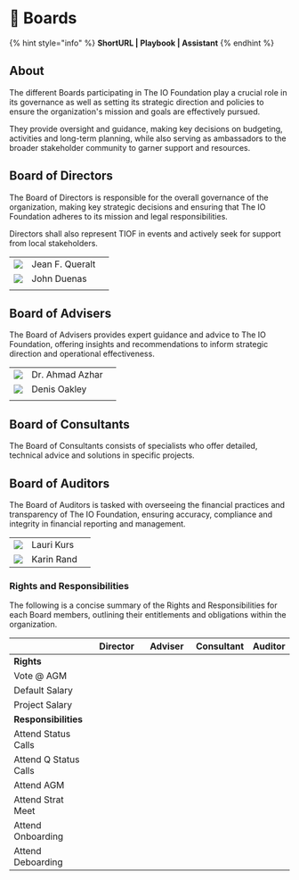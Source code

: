 # 👥 Boards

{% hint style="info" %}
**ShortURL | Playbook | Assistant**
{% endhint %}

## About

The different Boards participating in The IO Foundation play a crucial role in its governance as well as setting its strategic direction and policies to ensure the organization's mission and goals are effectively pursued.

They provide oversight and guidance, making key decisions on budgeting, activities and long-term planning, while also serving as ambassadors to the broader stakeholder community to garner support and resources.

## Board of Directors

The Board of Directors is responsible for the overall governance of the organization, making key strategic decisions and ensuring that The IO Foundation adheres to its mission and legal responsibilities.

Directors shall also represent TIOF in events and actively seek for support from local stakeholders.

|                                                                                         |                 |   |
| --------------------------------------------------------------------------------------- | --------------- | - |
| ![](<../../.gitbook/assets/\[TIOF] Comms \[P] ProfilePic JFQ BW Circle.T XXX v1.0.png>) | Jean F. Queralt |   |
| ![](<../../.gitbook/assets/\[TIOF] Comms \[P] ProfilePic JD BW Circle.T XXX v1.0.png>)  | John Duenas     |   |
|                                                                                         |                 |   |

## Board of Advisers

The Board of Advisers provides expert guidance and advice to The IO Foundation, offering insights and recommendations to inform strategic direction and operational effectiveness.

|                                                                                        |                 |   |
| -------------------------------------------------------------------------------------- | --------------- | - |
| ![](<../../.gitbook/assets/\[TIOF] Comms \[P] ProfilePic AA BW Circle.T XXX v1.0.png>) | Dr. Ahmad Azhar |   |
| ![](<../../.gitbook/assets/\[TIOF] Comms \[P] ProfilePic.DO BW Circle.T XXX v1.0.png>) | Denis Oakley    |   |
|                                                                                        |                 |   |

## Board of Consultants

The Board of Consultants consists of specialists who offer detailed, technical advice and solutions in specific projects.

## Board of Auditors

The Board of Auditors is tasked with overseeing the financial practices and transparency of The IO Foundation, ensuring accuracy, compliance and integrity in financial reporting and management.

|                                                                                        |            |   |
| -------------------------------------------------------------------------------------- | ---------- | - |
| ![](<../../.gitbook/assets/\[TIOF] Comms \[P] ProfilePic LK BW Circle.T XXX v1.0.png>) | Lauri Kurs |   |
| ![](<../../.gitbook/assets/\[TIOF] Comms \[P] ProfilePic KR BW Circle.T XXX v1.0.png>) | Karin Rand |   |

### Rights and Responsibilities

The following is a concise summary of the Rights and Responsibilities for each Board members, outlining their entitlements and obligations within the organization.

<table><thead><tr><th width="174"></th><th width="139" data-type="select">Director</th><th width="138" data-type="select">Adviser</th><th data-type="select">Consultant</th><th data-type="select">Auditor</th></tr></thead><tbody><tr><td><strong>Rights</strong></td><td></td><td></td><td></td><td></td></tr><tr><td>Vote @ AGM</td><td></td><td></td><td></td><td></td></tr><tr><td>Default Salary</td><td></td><td></td><td></td><td></td></tr><tr><td>Project Salary</td><td></td><td></td><td></td><td></td></tr><tr><td><strong>Responsibilities</strong></td><td></td><td></td><td></td><td></td></tr><tr><td>Attend Status Calls</td><td></td><td></td><td></td><td></td></tr><tr><td>Attend Q Status Calls</td><td></td><td></td><td></td><td></td></tr><tr><td>Attend AGM</td><td></td><td></td><td></td><td></td></tr><tr><td>Attend Strat Meet</td><td></td><td></td><td></td><td></td></tr><tr><td>Attend Onboarding</td><td></td><td></td><td></td><td></td></tr><tr><td>Attend Deboarding</td><td></td><td></td><td></td><td></td></tr></tbody></table>

